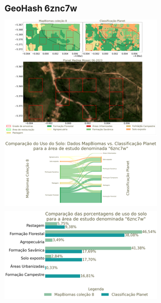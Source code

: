 # GeoHash 6znc7w

![GeoHash Mapa 6znc7w](figs/6znc7w_map.png)

![GeoHash Sankey 6znc7w](figs/sankey_6znc7w.png)

![GeoHash Porcent 6znc7w](figs/6znc7w_porcente.png) 
